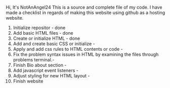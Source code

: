 Hi,
It's NotAnAngel24
This is a source and complete file of my code. I have made a checklist in regards of making this website using github as a hosting website.
1. Initialize repositor - done
2. Add basic HTML files - done
3. Create or initialize HTML - done
4. Add and create basic CSS or initialize - 
5. Apply and add css rules to HTML contents or code -
6. Fix the problem syntax issues in HTML by examining the files through problems terminal.-
7. Finish Bio about section -
8. Add javascript event listeners -
9. Adjust styling for new HTML layout -
10. Finish website
